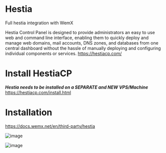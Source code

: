 # Hestia
Full hestia integration with WemX

Hestia Control Panel is designed to provide administrators an easy to use web and command line interface, enabling them to quickly deploy and manage web domains, mail accounts, DNS zones, and databases from one central dashboard without the hassle of manually deploying and configuring individual components or services. 
https://hestiacp.com/

# Install HestiaCP

***Hestia needs to be installed on a SEPARATE and NEW VPS/Machine***
https://hestiacp.com/install.html

# Installation
https://docs.wemx.net/en/third-party/hestia

![image](https://github.com/WemXPro/service-hestia/assets/58806240/925e81e5-bd37-4f78-9086-ed66d8cc7b02)

![image](https://github.com/WemXPro/service-hestia/assets/58806240/d073e57b-02b6-43b8-8d15-2f1db1bae480)
